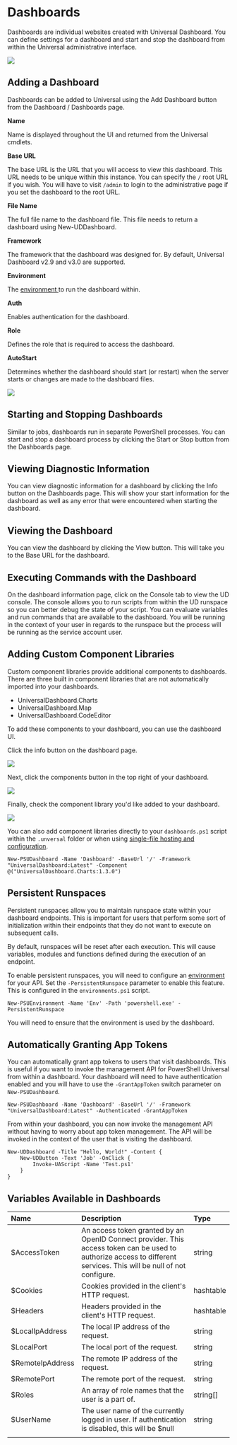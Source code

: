 # Dashboards

Dashboards are individual websites created with Universal Dashboard. You can define settings for a dashboard and start and stop the dashboard from within the Universal administrative interface.

![](../../.gitbook/assets/image%20%282%29.png)

## Adding a Dashboard

Dashboards can be added to Universal using the Add Dashboard button from the Dashboard / Dashboards page.

**Name**

Name is displayed throughout the UI and returned from the Universal cmdlets.

**Base URL**

The base URL is the URL that you will access to view this dashboard. This URL needs to be unique within this instance. You can specify the `/` root URL if you wish. You will have to visit `/admin` to login to the administrative page if you set the dashboard to the root URL.

**File Name**

The full file name to the dashboard file. This file needs to return a dashboard using New-UDDashboard.

**Framework**

The framework that the dashboard was designed for. By default, Universal Dashboard v2.9 and v3.0 are supported.

**Environment**

The [environment ](../../config/environments.md)to run the dashboard within.

**Auth**

Enables authentication for the dashboard.

**Role**

Defines the role that is required to access the dashboard.

**AutoStart**

Determines whether the dashboard should start \(or restart\) when the server starts or changes are made to the dashboard files.

![](../../.gitbook/assets/image%20%28178%29.png)

## Starting and Stopping Dashboards

Similar to jobs, dashboards run in separate PowerShell processes. You can start and stop a dashboard process by clicking the Start or Stop button from the Dashboards page.

## Viewing Diagnostic Information

You can view diagnostic information for a dashboard by clicking the Info button on the Dashboards page. This will show your start information for the dashboard as well as any error that were encountered when starting the dashboard.

## Viewing the Dashboard

You can view the dashboard by clicking the View button. This will take you to the Base URL for the dashboard.

## Executing Commands with the Dashboard

On the dashboard information page, click on the Console tab to view the UD console. The console allows you to run scripts from within the UD runspace so you can better debug the state of your script. You can evaluate variables and run commands that are available to the dashboard. You will be running in the context of your user in regards to the runspace but the process will be running as the service account user.

## Adding Custom Component Libraries

Custom component libraries provide additional components to dashboards. There are three built in component libraries that are not automatically imported into your dashboards.

* UniversalDashboard.Charts
* UniversalDashboard.Map
* UniversalDashboard.CodeEditor

To add these components to your dashboard, you can use the dashboard UI.

Click the info button on the dashboard page.

![](../../.gitbook/assets/image%20%28184%29.png)

Next, click the components button in the top right of your dashboard.

![](../../.gitbook/assets/image%20%28182%29.png)

Finally, check the component library you'd like added to your dashboard.

![](../../.gitbook/assets/image%20%28183%29.png)

You can also add component libraries directly to your `dashboards.ps1` script within the `.unversal` folder or when using [single-file hosting and configuration](../../config/hosting/single-file.md).

```text
New-PSUDashboard -Name 'Dashboard' -BaseUrl '/' -Framework "UniversalDashboard:Latest" -Component @("UniversalDashboard.Charts:1.3.0")
```

## Persistent Runspaces

Persistent runspaces allow you to maintain runspace state within your dashboard endpoints. This is important for users that perform some sort of initialization within their endpoints that they do not want to execute on subsequent calls.

By default, runspaces will be reset after each execution. This will cause variables, modules and functions defined during the execution of an endpoint.

To enable persistent runspaces, you will need to configure an [environment ](../../config/environments.md)for your API. Set the `-PersistentRunspace` parameter to enable this feature. This is configured in the `environments.ps1` script.

```text
New-PSUEnvironment -Name 'Env' -Path 'powershell.exe' -PersistentRunspace
```

You will need to ensure that the environment is used by the dashboard.

## Automatically Granting App Tokens

You can automatically grant app tokens to users that visit dashboards. This is useful if you want to invoke the management API for PowerShell Universal from within a dashboard. Your dashboard will need to have authentication enabled and you will have to use the `-GrantAppToken` switch parameter on `New-PSUDashboard`.

```text
New-PSUDashboard -Name 'Dashboard' -BaseUrl '/' -Framework "UniversalDashboard:Latest" -Authenticated -GrantAppToken
```

From within your dashboard, you can now invoke the management API without having to worry about app token management. The API will be invoked in the context of the user that is visiting the dashboard.

```text
New-UDDashboard -Title "Hello, World!" -Content {
    New-UDButton -Text 'Job' -OnClick {
        Invoke-UAScript -Name 'Test.ps1'
    }
}
```

## Variables Available in Dashboards

| Name | Description | Type |
| :--- | :--- | :--- |
| $AccessToken | An access token granted by an OpenID Connect provider. This access token can be used to authorize access to different services. This will be null of not configure. | string |
| $Cookies | Cookies provided in the client's HTTP request. | hashtable |
| $Headers | Headers provided in the client's HTTP request. | hashtable |
| $LocalIpAddress | The local IP address of the request.  | string |
| $LocalPort | The local port of the request. | string |
| $RemoteIpAddress | The remote IP address of the request. | string |
| $RemotePort | The remote port of the request. | string |
| $Roles | An array of role names that the user is a part of. | string\[\] |
| $UserName | The user name of the currently logged in user. If authentication is disabled, this will be $null | string |
|  |  |  |

